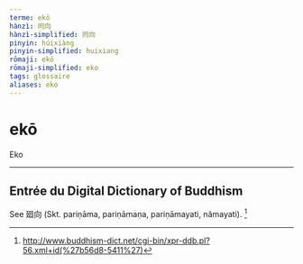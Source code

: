 ```yaml
---
terme: ekō
hànzì: 囘向
hànzì-simplified: 囘向
pinyin: húixiàng
pinyin-simplified: huixiang
rōmaji: ekō
rōmaji-simplified: eko
tags: glossaire
aliases: eko
---
```


# ekō
Eko

---

## Entrée du Digital Dictionary of Buddhism
See 廻向 (Skt. pariṇāma, pariṇāmaṇa, pariṇāmayati, nâmayati). [^DDB]

[^DDB]: http://www.buddhism-dict.net/cgi-bin/xpr-ddb.pl?56.xml+id(%27b56d8-5411%27)